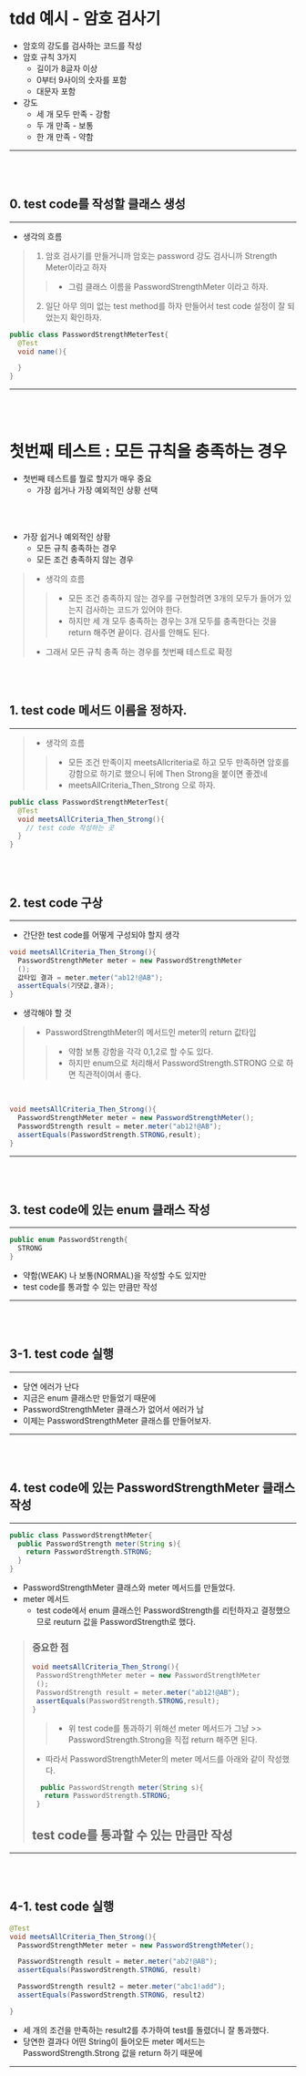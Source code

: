 # tdd 예시 - 암호 검사기
- 암호의 강도를 검사하는 코드를 작성
- 암호 규칙 3가지
  - 길이가 8글자 이상
  - 0부터 9사이의 숫자를 포함
  - 대문자 포함
- 강도
  - 세 개 모두 만족 - 강함
  - 두 개 만족 - 보통
  - 한 개 만족 - 약함
___
<br/>
<br/>

## 0. test code를 작성할 클래스 생성
___
  - 생각의 흐름
  > 1. 암호 검사기를 만들거니까 암호는 password 강도 검사니까 Strength Meter이라고 하자 
  >> - 그럼 클래스 이름을 PasswordStrengthMeter 이라고 하자.
  > 2. 일단 아무 의미 없는 test method를 하자 만들어서 test code 설정이 잘 되었는지 확인하자.
```java
public class PasswordStrengthMeterTest{
  @Test
  void name(){

  }
}
```
___
<br/>
<br/>

# 첫번째 테스트 : 모든 규칙을 충족하는 경우

- 첫번째 테스트를 뭘로 할지가 매우 중요
  - 가장 쉽거나 가장 예외적인 상황 선택
<br/>
<br/>

- 가장 쉽거나 예외적인 상황 
  - 모든 규칙 충족하는 경우
  - 모든 조건 충족하지 않는 경우

> - 생각의 흐름   
>> - 모든 조건 충족하지 않는 경우를 구현할려면 3개의 모두가 들어가 있는지 검사하는 코드가 있어야 한다.  
>> - 하지만 세 개 모두 충족하는 경우는 3개 모두를 충족한다는 것을 return 해주면 끝이다. 검사를 안해도 된다.
> - 그래서 모든 규칙 충족 하는 경우를 첫번째 테스트로 확정    

<br/>
<br/>

## 1. test code 메서드 이름을 정하자.
___
> - 생각의 흐름   
>> - 모든 조건 만족이지 meetsAllcriteria로 하고 모두 만족하면 암호를 강함으로 하기로 했으니 뒤에 Then Strong을 붙이면 좋겠네 
>> - meetsAllCriteria_Then_Strong 으로 하자.


```java
public class PasswordStrengthMeterTest{
  @Test
  void meetsAllCriteria_Then_Strong(){
    // test code 작성하는 곳
  }
}
```
<br/>
<br/>

## 2. test code 구상
___
- 간단한 test code를 어떻게 구성되야 할지 생각
```java
void meetsAllCriteria_Then_Strong(){
  PasswordStrengthMeter meter = new PasswordStrengthMeter
  ();
  값타입 결과 = meter.meter("ab12!@AB");
  assertEquals(기댓값,결과);
}
```
- 생각해야 할 것
> - PasswordStrengthMeter의 메서드인 meter의 return 값타입
>> - 약함 보통 강함을 각각 0,1,2로 할 수도 있다.
>> - 하지만 enum으로 처리해서 PasswordStrength.STRONG 으로 하면 직관적이여서 좋다.      

<br/>

```java
void meetsAllCriteria_Then_Strong(){
  PasswordStrengthMeter meter = new PasswordStrengthMeter();
  PasswordStrength result = meter.meter("ab12!@AB");
  assertEquals(PasswordStrength.STRONG,result);
}
```
___
<br/>
<br/>

## 3. test code에 있는 enum 클래스 작성
___
```java
public enum PasswordStrength{
  STRONG
}
```
- 약함(WEAK) 나 보통(NORMAL)을 작성할 수도 있지만
- test code를 통과할 수 있는 만큼만 작성
___
<br/>
<br/>

## 3-1. test code 실행
___
- 당연 에러가 난다 
- 지금은 enum 클래스만 만들었기 때문에
- PasswordStrengthMeter 클래스가 없어서 에러가 남 
- 이제는 PasswordStrengthMeter 클래스를 만들어보자.
____
<br/>
<br/>

## 4. test code에 있는 PasswordStrengthMeter 클래스 작성
___
```java
public class PasswordStrengthMeter{
  public PasswordStrength meter(String s){
    return PasswordStrength.STRONG;
  }
}
```
- PasswordStrengthMeter 클래스와 meter 메서드를 만들었다.
- meter 메서드
  - test code에서 enum 클래스인 PasswordStrength를 리턴하자고 결정했으므로 reuturn 값을 PasswordStrength로 했다.

> ### 중요한 점
> ```java
> void meetsAllCriteria_Then_Strong(){
>  PasswordStrengthMeter meter = new PasswordStrengthMeter
>  ();
>  PasswordStrength result = meter.meter("ab12!@AB");
>  assertEquals(PasswordStrength.STRONG,result);
>}
> ```
>> - 위 test code를 통과하기 위해선 meter 메서드가 그냥 >> PasswordStrength.Strong을 직접 return 해주면 된다.
> - 따라서 PasswordStrengthMeter의 meter 메서드를 아래와 같이 작성했다.
>```java
>   public PasswordStrength meter(String s){
>    return PasswordStrength.STRONG;
>  }
> ```
> ## test code를 통과할 수 있는 만큼만 작성
___
<br/>
<br/>

## 4-1. test code 실행
```java
@Test
void meetsAllCriteria_Then_Strong(){
  PasswordStrengthMeter meter = new PasswordStrengthMeter();

  PasswordStrength result = meter.meter("ab2!@AB");
  assertEquals(PasswordStrength.STRONG, result)

  PasswordStrength result2 = meter.meter("abc1!add");
  assertEquals(PasswordStrength.STRONG, result2)

}
```
- 세 개의 조건을 만족하는 result2를 추가하여 test를 돌렸더니 잘 통과했다.
- 당연한 결과다 어떤 String이 들어오든 meter 메서드는 PasswordStrength.Strong 값을 return 하기 때문에
___
<br/>
<br/>

